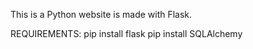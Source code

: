 This is a Python website is made with Flask.

REQUIREMENTS:
pip install flask
pip install SQLAlchemy
